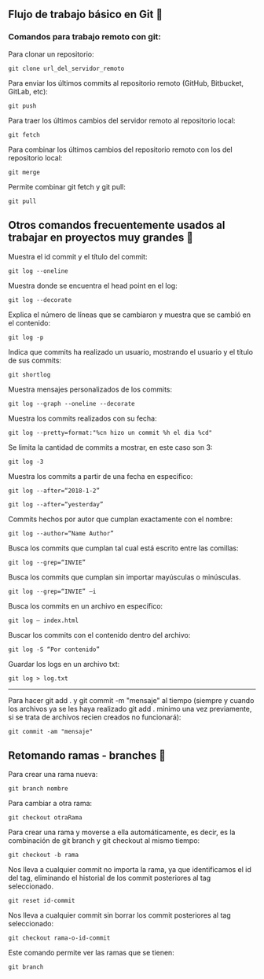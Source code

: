 ## Flujo de trabajo básico en Git :rowboat:

### Comandos para trabajo remoto con git:

Para clonar un repositorio:
```
git clone url_del_servidor_remoto
```

Para enviar los últimos commits al repositorio remoto (GitHub, Bitbucket, GitLab, etc):
```
git push
```

Para traer los últimos cambios del servidor remoto al repositorio local:

```
git fetch
```

Para combinar los últimos cambios del repositorio remoto con los del repositorio local:
```
git merge
```

Permite combinar git fetch y git pull:

```
git pull
```

 Otros comandos frecuentemente usados al trabajar en proyectos muy grandes :office:
 ---

Muestra el id commit y el título del commit:
 ```
git log --oneline
```

 Muestra donde se encuentra el head point en el log:
```
git log --decorate
```

Explica el número de líneas que se cambiaron y muestra que se cambió en el contenido:
```
git log -p
```

Indica que commits ha realizado un usuario, mostrando el usuario y el título de sus commits:
```
git shortlog
```

Muestra mensajes personalizados de los commits:
```
git log --graph --oneline --decorate
```
Muestra los commits realizados con su fecha:
```
git log --pretty=format:"%cn hizo un commit %h el dia %cd"
```

Se limita la cantidad de commits a mostrar, en este caso son 3:

```
git log -3
```

Muestra los commits a partir de una fecha en especifico:

```
git log --after=“2018-1-2”
```

```
git log --after=“yesterday”
```

Commits hechos por autor que cumplan exactamente con el nombre:

```
git log --author=“Name Author”
```
Busca los commits que cumplan tal cual está escrito entre las comillas:
```
git log --grep=“INVIE”
```

Busca los commits que cumplan sin importar mayúsculas o minúsculas.
```
git log --grep=“INVIE” –i
```

Busca los commits en un archivo en específico:
```
git log – index.html
```

Buscar los commits con el contenido dentro del archivo:
```
git log -S “Por contenido”
```

Guardar los logs en un archivo txt:
```
git log > log.txt
```

---

Para hacer git add . y git commit -m "mensaje" al tiempo (siempre y cuando los archivos ya se les haya realizado git add . minimo una vez previamente, si se trata de archivos recien creados no funcionará):

```
git commit -am "mensaje"
```

## Retomando ramas - branches :herb:

Para crear una rama nueva:

```
git branch nombre
```

Para cambiar a otra rama:

```
git checkout otraRama
```

Para crear una rama y moverse a ella automáticamente, es decir, es la combinación de git branch y git checkout al mismo tiempo:

```
git checkout -b rama
```

Nos lleva a cualquier commit no importa la rama, ya que identificamos el id del tag, eliminando el historial de los commit posteriores al tag seleccionado.
```
git reset id-commit
```

Nos lleva a cualquier commit sin borrar los commit posteriores al tag seleccionado:

```
git checkout rama-o-id-commit
```

Este comando permite ver las ramas que se tienen:

```
git branch
```


